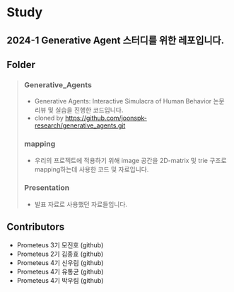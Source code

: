 # Study

## 2024-1 Generative Agent 스터디를 위한 레포입니다.

## Folder
> ### Generative_Agents
> - Generative Agents: Interactive Simulacra of Human Behavior 논문 리뷰 및 실습을 진행한 코드입니다.
> - cloned by https://github.com/joonspk-research/generative_agents.git
>
> ### mapping
> - 우리의 프로젝트에 적용하기 위해 image 공간을 2D-matrix 및 trie 구조로 mapping하는데 사용한 코드 및 자료입니다.
>
> ### Presentation
> - 발표 자료로 사용했던 자료들입니다.


## Contributors
- Prometeus 3기 모진호 (github)
- Prometeus 2기 김종효 (github)
- Prometeus 4기 신우림 (github)
- Prometeus 4기 유통균 (github)
- Prometeus 4기 박우림 (github)